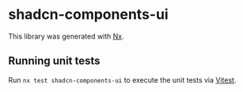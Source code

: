 # shadcn-components-ui

This library was generated with [Nx](https://nx.dev).

## Running unit tests

Run `nx test shadcn-components-ui` to execute the unit tests via [Vitest](https://vitest.dev/).
